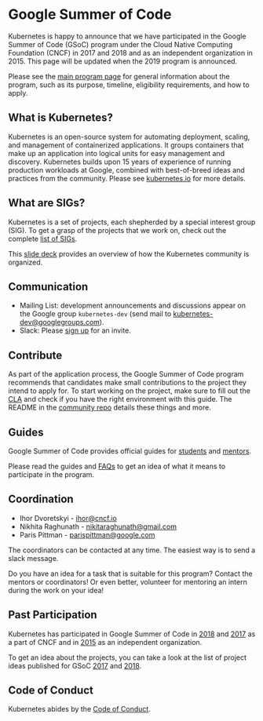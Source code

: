 # Google Summer of Code

Kubernetes is happy to announce that we have participated in the Google Summer of Code (GSoC) program
under the Cloud Native Computing Foundation (CNCF) in 2017 and 2018 and as an independent organization
in 2015. This page will be updated when the 2019 program is announced.

Please see the [main program page](https://summerofcode.withgoogle.com/) for general information about the program,
such as its purpose, timeline, eligibility requirements, and how to apply.

## What is Kubernetes?

Kubernetes is an open-source system for automating deployment, scaling, and management of containerized applications.
It groups containers that make up an application into logical units for easy management and discovery.
Kubernetes builds upon 15 years of experience of running production workloads at Google, combined with best-of-breed ideas and practices from the community.
Please see [kubernetes.io](https://kubernetes.io/) for more details.

## What are SIGs?

Kubernetes is a set of projects, each shepherded by a special interest group (SIG).
To get a grasp of the projects that we work on, check out the complete [list of SIGs](/sig-list.md).

This [slide deck](https://docs.google.com/presentation/d/1JqcALpsg07eH665ZXQrIvOcin6SzzsIUjMRRVivrZMg) provides an overview of how the Kubernetes community is organized.

## Communication

- Mailing List: development announcements and discussions appear on the Google group `kubernetes-dev` (send mail to kubernetes-dev@googlegroups.com).
- Slack: Please [sign up](http://slack.k8s.io/) for an invite.

## Contribute

As part of the application process, the Google Summer of Code program recommends that candidates make small contributions to the project they intend to apply for.
To start working on the project, make sure to fill out the [CLA](/CLA.md) and check if you have the right environment with this guide.
The README in the [community repo](https://github.com/kubernetes/community) details these things and more.

## Guides

Google Summer of Code provides official guides for [students](https://google.github.io/gsocguides/student/) and [mentors](https://google.github.io/gsocguides/mentor/).

Please read the guides and [FAQs](https://developers.google.com/open-source/gsoc/faq) to get an idea of what it means to participate in the program.

## Coordination

* Ihor Dvoretskyi - ihor@cncf.io
* Nikhita Raghunath - nikitaraghunath@gmail.com
* Paris Pittman - parispittman@google.com

The coordinators can be contacted at any time. The easiest way is to send a slack message.

Do you have an idea for a task that is suitable for this program? Contact the mentors or coordinators!
Or even better, volunteer for mentoring an intern during the work on your idea!

## Past Participation

Kubernetes has participated in Google Summer of Code in [2018](https://summerofcode.withgoogle.com/organizations/6453865516367872/) and [2017](https://summerofcode.withgoogle.com/archive/2017/organizations/6018829461225472/) as a part of CNCF and in [2015](https://www.google-melange.com/archive/gsoc/2015/orgs/kubernetes) as an independent organization.

To get an idea about the projects, you can take a look at the list of project ideas published for GSoC [2017](https://github.com/cncf/soc/blob/master/2017.md#kubernetes) and [2018](https://github.com/cncf/soc/blob/master/2018.md#kubernetes).

## Code of Conduct

Kubernetes abides by the [Code of Conduct](/code-of-conduct.md).
